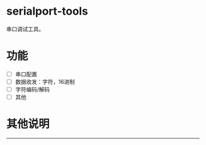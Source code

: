 # serialport-tools

串口调试工具。

# 功能
* [ ] 串口配置
* [ ] 数据收发：字符，16进制
* [ ] 字符编码/解码
* [ ] 其他

# 其他说明

-----

